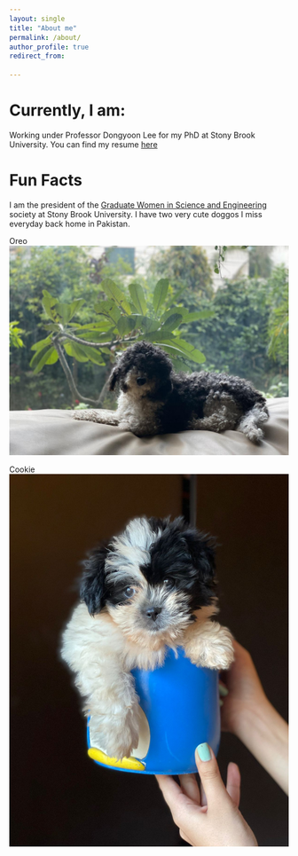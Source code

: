 ```yaml
---
layout: single
title: "About me"
permalink: /about/
author_profile: true
redirect_from: 

---
```


# Currently, I am:
Working under Professor Dongyoon Lee for my PhD at Stony Brook University. 
You can find my resume [here](https://aamirzainab.github.io/files/Resume.pdf)

# Fun Facts
I am the president of the [Graduate Women in Science and Engineering]([url](https://sbugwise.wordpress.com)) society at Stony Brook University. 
I have two very cute doggos I miss everyday back home in Pakistan. 

Oreo![Oreo](/images/Oreo.JPG "Oreo" )

Cookie![Cookie](/images/Cookie.jpg "Cookie")

